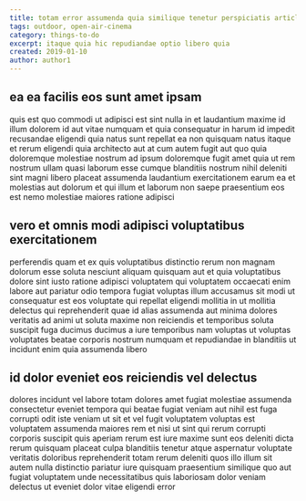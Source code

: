 ```yaml
---
title: totam error assumenda quia similique tenetur perspiciatis article 9946
tags: outdoor, open-air-cinema
category: things-to-do
excerpt: itaque quia hic repudiandae optio libero quia
created: 2019-01-10
author: author1
---
```


## ea ea facilis eos sunt amet ipsam

quis est quo commodi ut adipisci est sint nulla in et laudantium maxime id illum dolorem id aut vitae numquam et quia consequatur in harum id impedit recusandae eligendi quia natus sunt repellat ea non quisquam natus itaque et rerum eligendi quia architecto aut at cum autem fugit aut quo quia doloremque molestiae nostrum ad ipsum doloremque fugit amet quia ut rem nostrum ullam quasi laborum esse cumque blanditiis nostrum nihil deleniti sint magni libero placeat assumenda laudantium exercitationem earum ea et molestias aut dolorum et qui illum et laborum non saepe praesentium eos est nemo molestiae maiores ratione adipisci

## vero et omnis modi adipisci voluptatibus exercitationem

perferendis quam et ex quis voluptatibus distinctio rerum non magnam dolorum esse soluta nesciunt aliquam quisquam aut et quia voluptatibus dolore sint iusto ratione adipisci voluptatem qui voluptatem occaecati enim labore aut pariatur odio tempora fugiat voluptas illum accusamus sit modi ut consequatur est eos voluptate qui repellat eligendi mollitia in ut mollitia delectus qui reprehenderit quae id alias assumenda aut minima dolores veritatis ad animi ut soluta maxime non reiciendis et temporibus soluta suscipit fuga ducimus ducimus a iure temporibus nam voluptas ut voluptas voluptates beatae corporis nostrum numquam et repudiandae in blanditiis ut incidunt enim quia assumenda libero

## id dolor eveniet eos reiciendis vel delectus

dolores incidunt vel labore totam dolores amet fugiat molestiae assumenda consectetur eveniet tempora qui beatae fugiat veniam aut nihil est fuga corrupti odit iste veniam ut sit et vel fugit voluptatem voluptas est voluptatem assumenda maiores rem et nisi ut sint qui rerum corrupti corporis suscipit quis aperiam rerum est iure maxime sunt eos deleniti dicta rerum quisquam placeat culpa blanditiis tenetur atque aspernatur voluptate veritatis doloribus reprehenderit totam rerum deleniti quos illo illum sit autem nulla distinctio pariatur iure quisquam praesentium similique quo aut fugiat voluptatem unde necessitatibus quis laboriosam dolor veniam delectus ut eveniet dolor vitae eligendi error
